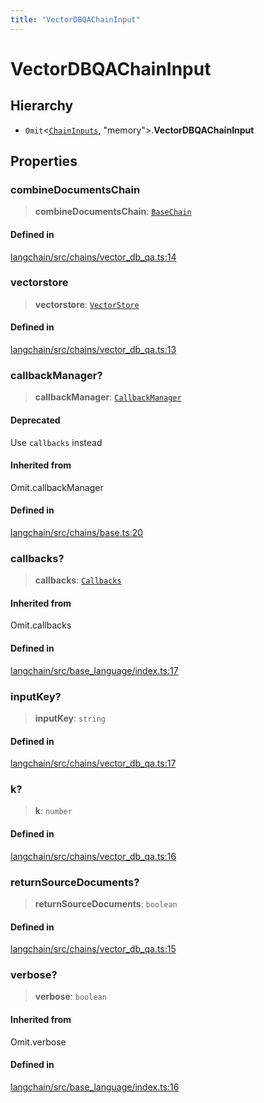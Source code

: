 ```yaml
---
title: "VectorDBQAChainInput"
---
```


# VectorDBQAChainInput

## Hierarchy

- `Omit`<[`ChainInputs`](ChainInputs.md), "memory"\>.**VectorDBQAChainInput**

## Properties

### combineDocumentsChain

> **combineDocumentsChain**: [`BaseChain`](../classes/BaseChain.md)

#### Defined in

[langchain/src/chains/vector_db_qa.ts:14](https://github.com/hwchase17/langchainjs/blob/ddf2996/langchain/src/chains/vector_db_qa.ts#L14)

### vectorstore

> **vectorstore**: [`VectorStore`](../../vectorstores_base/classes/VectorStore.md)

#### Defined in

[langchain/src/chains/vector_db_qa.ts:13](https://github.com/hwchase17/langchainjs/blob/ddf2996/langchain/src/chains/vector_db_qa.ts#L13)

### callbackManager?

> **callbackManager**: [`CallbackManager`](../../callbacks/classes/CallbackManager.md)

#### Deprecated

Use `callbacks` instead

#### Inherited from

Omit.callbackManager

#### Defined in

[langchain/src/chains/base.ts:20](https://github.com/hwchase17/langchainjs/blob/ddf2996/langchain/src/chains/base.ts#L20)

### callbacks?

> **callbacks**: [`Callbacks`](../../callbacks/types/Callbacks.md)

#### Inherited from

Omit.callbacks

#### Defined in

[langchain/src/base_language/index.ts:17](https://github.com/hwchase17/langchainjs/blob/ddf2996/langchain/src/base_language/index.ts#L17)

### inputKey?

> **inputKey**: `string`

#### Defined in

[langchain/src/chains/vector_db_qa.ts:17](https://github.com/hwchase17/langchainjs/blob/ddf2996/langchain/src/chains/vector_db_qa.ts#L17)

### k?

> **k**: `number`

#### Defined in

[langchain/src/chains/vector_db_qa.ts:16](https://github.com/hwchase17/langchainjs/blob/ddf2996/langchain/src/chains/vector_db_qa.ts#L16)

### returnSourceDocuments?

> **returnSourceDocuments**: `boolean`

#### Defined in

[langchain/src/chains/vector_db_qa.ts:15](https://github.com/hwchase17/langchainjs/blob/ddf2996/langchain/src/chains/vector_db_qa.ts#L15)

### verbose?

> **verbose**: `boolean`

#### Inherited from

Omit.verbose

#### Defined in

[langchain/src/base_language/index.ts:16](https://github.com/hwchase17/langchainjs/blob/ddf2996/langchain/src/base_language/index.ts#L16)

